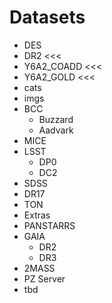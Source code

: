 # Datasets

 * DES
  * DR2 <<<
  * Y6A2_COADD <<<
  * Y6A2_GOLD <<<
   * cats
   * imgs
  * BCC
    * Buzzard
    * Aadvark
  * MICE
 * LSST
   * DP0  
   * DC2
 * SDSS
  * DR17
 * TON
 * Extras
  * PANSTARRS
  * GAIA
    * DR2
    * DR3
  * 2MASS
 * PZ Server
  * tbd
  
